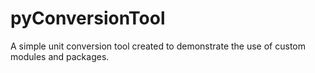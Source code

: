 # pyConversionTool
A simple unit conversion tool created to demonstrate the use of custom modules and packages.
